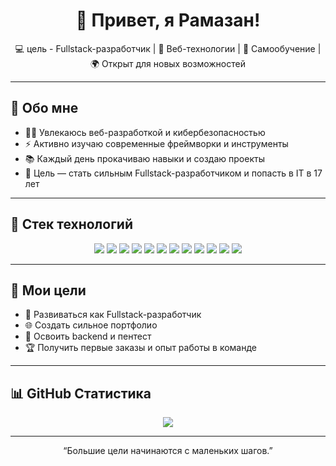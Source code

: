 <!-- Приветствие -->
<h1 align="center">👋 Привет, я Рамазан!</h1>

<p align="center">
  💻 цель - Fullstack-разработчик | 🚀 Веб-технологии | 🧠 Самообучение | 🌍 Открыт для новых возможностей
</p>

---

## 🧠 Обо мне
- 🧑‍💻 Увлекаюсь веб-разработкой и кибербезопасностью  
- ⚡ Активно изучаю современные фреймворки и инструменты  
- 📚 Каждый день прокачиваю навыки и создаю проекты  
- 🎯 Цель — стать сильным Fullstack-разработчиком и попасть в IT в 17 лет

---

## 🧰 Стек технологий

<p align="center">
  <img src="https://img.shields.io/badge/-HTML5-E34F26?style=for-the-badge&logo=html5&logoColor=fff"/>
  <img src="https://img.shields.io/badge/-CSS3-1572B6?style=for-the-badge&logo=css3&logoColor=fff"/>
  <img src="https://img.shields.io/badge/-SCSS-CC6699?style=for-the-badge&logo=sass&logoColor=fff"/>
  <img src="https://img.shields.io/badge/-JavaScript-F7DF1E?style=for-the-badge&logo=javascript&logoColor=000"/>
  <img src="https://img.shields.io/badge/-TypeScript-3178C6?style=for-the-badge&logo=typescript&logoColor=fff"/>
  <img src="https://img.shields.io/badge/-React-61DAFB?style=for-the-badge&logo=react&logoColor=000"/>
  <img src="https://img.shields.io/badge/-React%20Router-CA4245?style=for-the-badge&logo=react-router&logoColor=fff"/>
  <img src="https://img.shields.io/badge/-React%20Hook%20Form-EC5990?style=for-the-badge&logo=reacthookform&logoColor=fff"/>
  <img src="https://img.shields.io/badge/-Python-3776AB?style=for-the-badge&logo=python&logoColor=fff"/>
  <img src="https://img.shields.io/badge/-Git-F05032?style=for-the-badge&logo=git&logoColor=fff"/>
  <img src="https://img.shields.io/badge/-GitHub-181717?style=for-the-badge&logo=github&logoColor=fff"/>
  <img src="https://img.shields.io/badge/-Vite-646CFF?style=for-the-badge&logo=vite&logoColor=fff"/>
</p>

---

## 🚀 Мои цели
- 📌 Развиваться как Fullstack-разработчик  
- 🌐 Создать сильное портфолио  
- 🧠 Освоить backend и пентест
- 🏆 Получить первые заказы и опыт работы в команде

---

## 📊 GitHub Статистика

<p align="center">
  <img src="https://streak-stats.demolab.com?user=Yuoo15&theme=tokyonight&hide_border=true" height="auto" />
</p>

---

<p align="center">“Большие цели начинаются с маленьких шагов.”</p>
